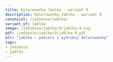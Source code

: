 ```yaml
---
title: Kolorowanka Jablka - wariant 9
description: Kolorowanka Jablka - wariant 9
canonical: /jedzenie/jablka/
variant_of: jablka
image: /jedzenie/jablka/9/jablka-9.svg
pdf: /jedzenie/jablka/9/jablka-9.pdf
alt: "jablka – pobierz i wydrukuj kolorowankę"
tags:
- jedzenie
- jablka
---
```

